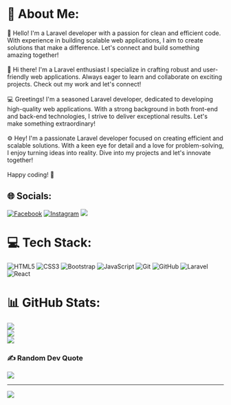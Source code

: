 # 💫 About Me:
👋 Hello! I'm a Laravel developer with a passion for clean and efficient code. With experience in building scalable web applications, I aim to create solutions that make a difference. Let's connect and build something amazing together!<br><br>🌟 Hi there! I'm a Laravel enthusiast I specialize in crafting robust and user-friendly web applications. Always eager to learn and collaborate on exciting projects. Check out my work and let's connect!<br><br> 💻 Greetings! I'm a seasoned Laravel developer, dedicated to developing high-quality web applications. With a strong background in both front-end and back-end technologies, I strive to deliver exceptional results. Let's make something extraordinary!<br><br> ⚙️ Hey! I'm a passionate Laravel developer focused on creating efficient and scalable solutions. With a keen eye for detail and a love for problem-solving, I enjoy turning ideas into reality. Dive into my projects and let's innovate together!<br><br>Happy coding! 🚀


## 🌐 Socials:
[![Facebook](https://img.shields.io/badge/Facebook-#1877F2.svg?logo=Facebook&logoColor=white)](https://facebook.com/Sorena.T2003) [![Instagram](https://img.shields.io/badge/Instagram-#E4405F.svg?logo=Instagram&logoColor=white)](https://instagram.com/its__srena) 
<img src="https://img.shields.io/badge/Facebook-#1877F2.svg?logo=Facebook&logoColor=white" >

# 💻 Tech Stack:
![HTML5](https://img.shields.io/badge/html5-#E34F26.svg?style=for-the-badge&logo=html5&logoColor=white) ![CSS3](https://img.shields.io/badge/css3-#1572B6.svg?style=for-the-badge&logo=css3&logoColor=white) ![Bootstrap](https://img.shields.io/badge/bootstrap-#8511FA.svg?style=for-the-badge&logo=bootstrap&logoColor=white) ![JavaScript](https://img.shields.io/badge/javascript-#323330.svg?style=for-the-badge&logo=javascript&logoColor=#F7DF1E) ![Git](https://img.shields.io/badge/git-#F05033.svg?style=for-the-badge&logo=git&logoColor=white) ![GitHub](https://img.shields.io/badge/github-#121011.svg?style=for-the-badge&logo=github&logoColor=white) ![Laravel](https://img.shields.io/badge/laravel-#FF2D20.svg?style=for-the-badge&logo=laravel&logoColor=white) ![React](https://img.shields.io/badge/react-#20232a.svg?style=for-the-badge&logo=react&logoColor=#61DAFB)
# 📊 GitHub Stats:
![](https://github-readme-stats.vercel.app/api?username=TAJ2003&theme=dark&hide_border=false&include_all_commits=true&count_private=false)<br/>
![](https://github-readme-streak-stats.herokuapp.com/?user=TAJ2003&theme=dark&hide_border=false)<br/>
![](https://github-readme-stats.vercel.app/api/top-langs/?username=TAJ2003&theme=dark&hide_border=false&include_all_commits=true&count_private=false&layout=compact)

### ✍️ Random Dev Quote
![](https://quotes-github-readme.vercel.app/api?type=horizontal&theme=radical)

---
[![](https://visitcount.itsvg.in/api?id=TAJ2003&icon=0&color=1)](https://visitcount.itsvg.in)

<!-- Proudly created with GPRM ( https://gprm.itsvg.in ) -->
